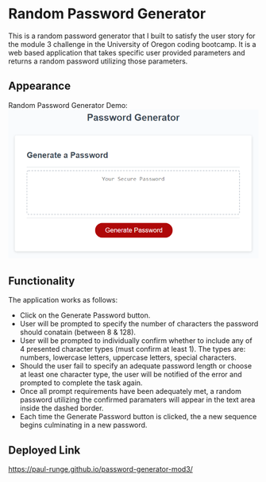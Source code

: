 # Random Password Generator

This is a random password generator that I built to satisfy the user story for the module 3 challenge in the University of Oregon coding bootcamp.  It is a web based application that takes specific user provided parameters and returns a random password utilizing those parameters.

## Appearance

Random Password Generator Demo:
![password-generator-demo](Assets/images/password-generator-demo.png)

## Functionality

The application works as follows:

* Click on the Generate Password button.
* User will be prompted to specify the number of characters the password should conatain (between 8 & 128).
* User will be prompted to individually confirm whether to include any of 4 presented character types (must confirm at least 1).  The types are: numbers, lowercase letters, uppercase letters, special characters.
* Should the user fail to specify an adequate password length or choose at least one character type, the user will be notified of the error and prompted to complete the task again.
* Once all prompt requirements have been adequately met, a random password utilizing the confirmed paramaters will appear in the text area inside the dashed border.
* Each time the Generate Password button is clicked, the a new sequence begins culminating in a new password.

## Deployed Link
https://paul-runge.github.io/password-generator-mod3/
